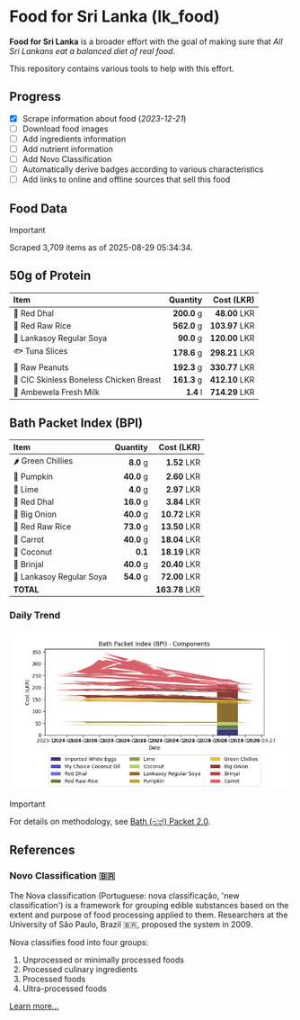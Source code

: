 # Food for Sri Lanka (lk_food)

**Food for Sri Lanka** is a broader effort with the goal of making sure that *All Sri Lankans eat a balanced diet of real food*.

This repository contains various tools to help with this effort.

## Progress

* [X] Scrape information about food (*2023-12-21*)
* [ ] Download food images
* [ ] Add ingredients information
* [ ] Add nutrient information
* [ ] Add Novo Classification
* [ ] Automatically derive badges according to various characteristics
* [ ] Add links to online and offline sources that sell this food

## Food Data

> [!IMPORTANT]
> Scraped 3,709 items as of 2025-08-29 05:34:34.

## 50g of Protein

<div id="table_protein">

Item | Quantity | Cost (LKR)
:--- | ---: | ---:
🍲 Red Dhal | **200.0** g | **48.00** LKR
🍚 Red Raw Rice | **562.0** g | **103.97** LKR
🍲 Lankasoy Regular Soya | **90.0** g | **120.00** LKR
🐟 Tuna Slices | **178.6** g | **298.21** LKR
🥜 Raw Peanuts | **192.3** g | **330.77** LKR
🍗 CIC Skinless Boneless Chicken Breast | **161.3** g | **412.10** LKR
🥛 Ambewela Fresh Milk | **1.4** l | **714.29** LKR

</div>

## Bath Packet Index (BPI)

<div id="table_bp">

Item | Quantity | Cost (LKR)
:--- | ---: | ---:
🌶️ Green Chillies | **8.0** g | **1.52** LKR
🎃 Pumpkin | **40.0** g | **2.60** LKR
🍋 Lime | **4.0** g | **2.97** LKR
🍲 Red Dhal | **16.0** g | **3.84** LKR
🧅 Big Onion | **40.0** g | **10.72** LKR
🍚 Red Raw Rice | **73.0** g | **13.50** LKR
🥕 Carrot | **40.0** g | **18.04** LKR
🥥 Coconut | **0.1**  | **18.19** LKR
🍆 Brinjal | **40.0** g | **20.40** LKR
🍲 Lankasoy Regular Soya | **54.0** g | **72.00** LKR
**TOTAL** |   | **163.78** LKR

</div>

### Daily Trend

![BPI](images/bpi.png)

> [!IMPORTANT]
> For details on methodology, see [Bath (බත්) Packet 2.0](https://medium.com/on-economics/bath-%E0%B6%B6%E0%B6%AD%E0%B7%8A-packet-2-0-f3e999c54bf5).

## References

### Novo Classification 🇧🇷

The Nova classification (Portuguese: nova classificação, 'new classification') is a framework for grouping edible substances based on the extent and purpose of food processing applied to them. Researchers at the University of São Paulo, Brazil 🇧🇷, proposed the system in 2009.

Nova classifies food into four groups:

1. Unprocessed or minimally processed foods
2. Processed culinary ingredients
3. Processed foods
4. Ultra-processed foods

[Learn more...](https://en.wikipedia.org/wiki/Nova_classification)
